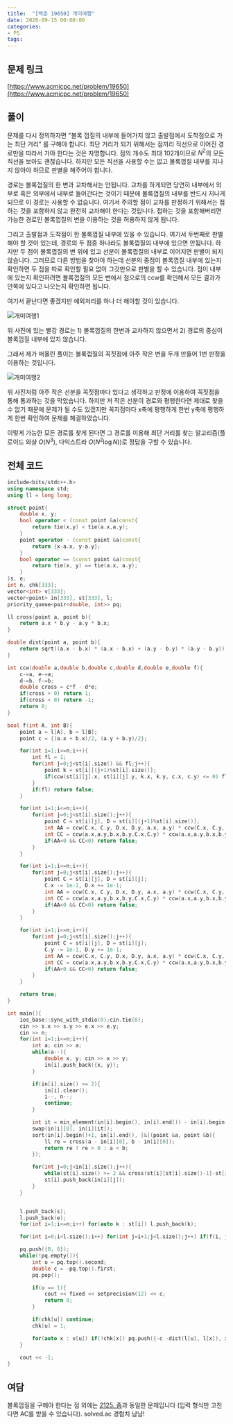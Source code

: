 ```yaml
---
title:  "[백준 19650] 개미여행"
date: 2020-09-15 00:00:00
categories: 
- PS
tags:
---
```


## 문제 링크
[https://www.acmicpc.net/problem/19650](https://www.acmicpc.net/problem/19650)

## 풀이

문제를 다시 정의하자면 "볼록 껍질의 내부에 들어가지 않고 출발점에서 도착점으로 가는 최단 거리" 를 구해야 합니다. 최단 거리가 되기 위해서는 점끼리 직선으로 이어진 경로만을 따라서 가야 한다는 것은 자명합니다. 점의 개수도 최대 $102$개이므로 $N^2$의 모든 직선을 보아도 괜찮습니다. 하지만 모든 직선을 사용할 수는 없고 볼록껍질 내부를 지나지 않아야 하므로 판별을 해주어야 합니다.

경로는 볼록껍질의 한 변과 교차해서는 안됩니다. 교차를 하게되면 당연히 내부에서 외부로 혹은 외부에서 내부로 들어간다는 것이기 때문에 볼록껍질의 내부를 반드시 지나게 되므로 이 경로는 사용할 수 없습니다. 여기서 주의할 점이 교차를 판정하기 위해서는 접하는 것을 포함하지 않고 완전히 교차해야 한다는 것입니다. 접하는 것을 포함해버리면 가능한 경로인 볼록껍질의 변을 이용하는 것을 허용하지 않게 됩니다.

그리고 출발점과 도착점이 한 볼록껍질 내부에 있을 수 있습니다. 여기서 두번째로 판별해야 할 것이 있는데, 경로의 두 점중 하나라도 볼록껍질의 내부에 있으면 안됩니다. 하지만 두 점이 볼록껍질의 변 위에 있고 선분이 볼록껍질의 내부로 이어지면 판별이 되지 않습니다. 그러므로 다른 방법을 찾아야 하는데 선분의 중점이 볼록껍질 내부에 있는지 확인하면 두 점을 따로 확인할 필요 없이 그것만으로 판별을 할 수 있습니다. 점이 내부에 있는지 확인하려면 볼록껍질의 모든 변에서 점으로의 ccw를 확인해서 모든 결과가 안쪽에 있다고 나오는지 확인하면 됩니다.



여기서 끝난다면 좋겠지만 예외처리를 하나 더 해야할 것이 있습니다.

![개미여행1](https://user-images.githubusercontent.com/51346964/99808191-d76eb900-2b83-11eb-925f-c3e0d0eaee23.png)

위 사진에 있는 빨강 경로는 1) 볼록껍질의 한변과 교차하지 않으면서 2) 경로의 중심이 볼록껍질 내부에 있지 않습니다.

그래서 제가 떠올린 풀이는 볼록껍질의 꼭짓점에 아주 작은 변을 두개 만들어 1번 판정을 이용하는 것입니다.

![개미여행2](https://user-images.githubusercontent.com/51346964/99808509-5237d400-2b84-11eb-8383-7e467d409d38.png)

위 사진처럼 아주 작은 선분을 꼭짓점마다 있다고 생각하고 판정에 이용하여 꼭짓점을 통해 통과하는 것을 막았습니다. 하지만 저 작은 선분이 경로와 평행한다면 제대로 찾을 수 없기 때문에 문제가 될 수도 있겠지만 꼭지점마다 x축에 평행하게 한번 y축에 평행하게 한번 확인하여 문제를 해결하였습니다.

이렇게 가능한 모든 경로를 찾게 된다면 그 경로를 이용해 최단 거리를 찾는 알고리즘(플로이드 와샬 $O(N^3)$, 다익스트라 $O(N^2\log N)$)로 정답을 구할 수 있습니다.


## 전체 코드
```cpp
include<bits/stdc++.h>
using namespace std;
using ll = long long;

struct point{
	double x, y;
	bool operator < (const point &a)const{
		return tie(x,y) < tie(a.x,a.y);
	}
	point operator - (const point &a)const{
		return {x-a.x, y-a.y};
	}
	bool operator == (const point &a)const{
		return tie(x, y) == tie(a.x, a.y);
	}
}s, e;
int n, chk[333];
vector<int> v[333];
vector<point> in[333], st[333], l;
priority_queue<pair<double, int>> pq;

ll cross(point a, point b){
	return a.x * b.y - a.y * b.x;
}

double dist(point a, point b){
	return sqrt((a.x - b.x) * (a.x - b.x) + (a.y - b.y) * (a.y - b.y));
}

int ccw(double a,double b,double c,double d,double e,double f){
	c-=a, e-=a;
	d-=b, f-=b;
	double cross = c*f - d*e;
	if(cross > 0) return 1;
	if(cross < 0) return -1;
	return 0;
}

bool f(int A, int B){
	point a = l[A], b = l[B];
	point c = {(a.x + b.x)/2, (a.y + b.y)/2};

	for(int i=1;i<=n;i++){
		int fl = 1;
		for(int j=0;j<st[i].size() && fl;j++){
			point k = st[i][(j+1)%st[i].size()];
			if(ccw(st[i][j].x, st[i][j].y, k.x, k.y, c.x, c.y) <= 0) fl = 0;
		}
		if(fl) return false;
	}

	for(int i=1;i<=n;i++){
		for(int j=0;j<st[i].size();j++){
			point C = st[i][j], D = st[i][(j+1)%st[i].size()];
			int AA = ccw(C.x, C.y, D.x, D.y, a.x, a.y) * ccw(C.x, C.y, D.x, D.y, b.x, b.y);
			int CC = ccw(a.x,a.y,b.x,b.y,C.x,C.y) * ccw(a.x,a.y,b.x,b.y,D.x,D.y);
			if(AA<0 && CC<0) return false;
		}
	}

	for(int i=1;i<=n;i++){
		for(int j=0;j<st[i].size();j++){
			point C = st[i][j], D = st[i][j];
			C.x -= 1e-1, D.x += 1e-1;
			int AA = ccw(C.x, C.y, D.x, D.y, a.x, a.y) * ccw(C.x, C.y, D.x, D.y, b.x, b.y);
			int CC = ccw(a.x,a.y,b.x,b.y,C.x,C.y) * ccw(a.x,a.y,b.x,b.y,D.x,D.y);
			if(AA<0 && CC<0) return false;
		}
	}

	for(int i=1;i<=n;i++){
		for(int j=0;j<st[i].size();j++){
			point C = st[i][j], D = st[i][j];
			C.y -= 1e-1, D.y += 1e-1;
			int AA = ccw(C.x, C.y, D.x, D.y, a.x, a.y) * ccw(C.x, C.y, D.x, D.y, b.x, b.y);
			int CC = ccw(a.x,a.y,b.x,b.y,C.x,C.y) * ccw(a.x,a.y,b.x,b.y,D.x,D.y);
			if(AA<0 && CC<0) return false;
		}
	}

	return true;
}

int main(){
	ios_base::sync_with_stdio(0);cin.tie(0);
	cin >> s.x >> s.y >> e.x >> e.y;
	cin >> n;
	for(int i=1;i<=n;i++){
		int a; cin >> a;
		while(a--){
			double x, y; cin >> x >> y;
			in[i].push_back({x, y});
		}

		if(in[i].size() <= 2){
			in[i].clear();
			i--, n--;
			continue;
		}

		int it = min_element(in[i].begin(), in[i].end()) - in[i].begin();
		swap(in[i][0], in[i][it]);
		sort(in[i].begin()+1, in[i].end(), [&](point &a, point &b){
			ll re = cross(a - in[i][0], b - in[i][0]);
			return re ? re > 0 : a < b;
		});

		for(int j=0;j<in[i].size();j++){
			while(st[i].size() >= 2 && cross(st[i][st[i].size()-1]-st[i][st[i].size()-2], in[i][j]-st[i][st[i].size()-2]) <= 0) st[i].pop_back();
			st[i].push_back(in[i][j]);
		}
	}


	l.push_back(s);
	l.push_back(e);
	for(int i=1;i<=n;i++) for(auto k : st[i]) l.push_back(k);

	for(int i=0;i<l.size();i++) for(int j=i+1;j<l.size();j++) if(f(i, j)) v[i].push_back(j), v[j].push_back(i);

	pq.push({0, 0});
	while(!pq.empty()){
		int u = pq.top().second;
		double c = -pq.top().first;
		pq.pop();

		if(u == 1){
			cout << fixed << setprecision(12) << c;
			return 0;
		}

		if(chk[u]) continue;
		chk[u] = 1;

		for(auto x : v[u]) if(!chk[x]) pq.push({-c -dist(l[u], l[x]), x});
	}

	cout << -1;
}
```

## 여담

볼록껍질을 구해야 한다는 점 외에는 [2125. 좀](https://www.acmicpc.net/problem/2125)과 동일한 문제입니다 (입력 형식만 고친다면 AC를 받을 수 있습니다). solved.ac 경험치 냠냠!